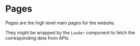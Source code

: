 Pages
=====

Pages are the high level main pages for the website.

They might be wrapped by the ```Loader``` component to fetch the corresponding
data from APIs.
